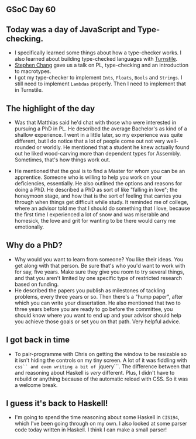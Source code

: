 ## GSoC Day 60

## Today was a day of JavaScript and Type-checking.
 - I specifically learned some things about how a type-checker works.
   I also learned about building type-checked languages with 
   [Turnstile](https://docs.racket-lang.org/turnstile/The_Turnstile_Guide.html#%28part._judgements%29).
 - [Stephen Chang](https://github.com/stchang) gave us a talk on PL, type-checking and an introduction to macrotypes.
 - I got my type-checker to implement ```Ints```, ```Floats```, ```Bools``` and ```Strings```. I still need to implement
   ```Lambdas``` properly. Then I need to implement that in Turnstile.
   
## The highlight of the day
 - Was that Matthias said he'd chat with those who were interested in pursuing a PhD in PL. He described the average
   Bachelor's as kind of a shallow experience. I went in a little later, so my experience was quite different, but
   I do notice that a lot of people come out not very well-rounded or worldly. He mentioned that a student he knew
   actually found out he liked wood-carving more than dependent types for Assembly. Sometimes, that's how things work out.
   
 - He mentioned that the goal is to find a Master for whom you can be an apprentice. Someone who is willing to help
   you work on your deficiencies, essentially. He also outlined the options and reasons for doing a PhD. He described
   a PhD as sort of like "falling in love"; the honeymoon stage, and how that is the sort of feeling that carries you
   through when things get difficult while study. It reminded me of college, where an advisor told me that I should do
   something that I love, because the first time I experienced a lot of snow and was miserable and homesick, the love
   and grit for wanting to be there would carry me emotionally.
   
## Why do a PhD?
 - Why would you want to learn from someone? You like their ideas. You get along with that person. Be sure that's who
   you'd want to work with for say, five years. Make sure they give you room to try several things, and that you
   aren't limited by one specific type of restricted research based on funding. 
 - He described the papers you publish as milestones of tackling problems, every three years or so. Then there's a
   "hump paper", after which you can write your dissertation. He also mentioned that two to three years before you
   are ready to go before the committee, you should know where you want to end up and your advisor should help you
   achieve those goals or set you on that path. Very helpful advice.
   
## I got back in time
 - To pair-programme with Chris on getting the window to be resizable so it isn't hiding the controls on my tiny 
   screen. A lot of it was fiddling with ```css`` and even writing a bit of ```jquery```. The difference between
   that and reasoning about Haskell is *very* different. Plus, I didn't have to rebuild or anything because of the
   automatic reload with CSS. So it was a welcome break.
   
## I guess it's back to Haskell!
 - I'm going to spend the time reasoning about some Haskell in ```CIS194```, which I've been going through on my
   own. I also looked at some parser code today written in Haskell. I think I can make a small parser!
 
 
   
